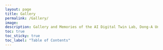 ```yaml
---
layout: page
title: Gallery
permalink: /Gallery/
image: 
description: Gallery and Memories of the AI Digital Twin Lab, Dong-A University of Korea
toc: true
toc_sticky: true
toc_label: "Table of Contents"
---
```


